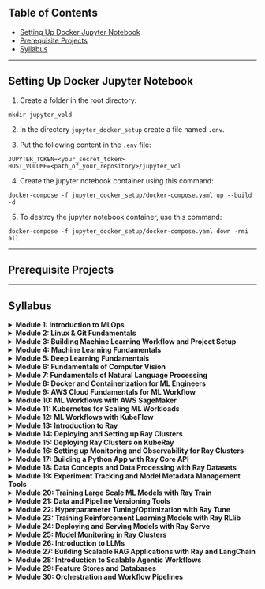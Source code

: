 ## Table of Contents
- [Setting Up Docker Jupyter Notebook](#setup_docker_jupyter)
- [Prerequisite Projects](#prerequisite_projects)
- [Syllabus](#syllabus)

---

## Setting Up Docker Jupyter Notebook

1. Create a folder in the root directory:
```
mkdir jupyter_vold
```
2. In the directory ```jupyter_docker_setup``` create a file named ```.env```.

3. Put the following content in the ```.env``` file:
```
JUPYTER_TOKEN=<your_secret_token>
HOST_VOLUME=<path_of_your_repository>/jupyter_vol
```

4. Create the jupyter notebook container using this command:
```
docker-compose -f jupyter_docker_setup/docker-compose.yaml up --build -d
```

5. To destroy the jupyter notebook container, use this command:
```
docker-compose -f jupyter_docker_setup/docker-compose.yaml down -rmi all
```

---

## Prerequisite Projects

---

## Syllabus

<details>
  <summary><strong>Module 1: Introduction to MLOps</strong></summary>

- **What is MLOps?**
- Importance of MLOps in the ML lifecycle
- Key principles and practices of MLOps Lifecycle:
  - Model Development to Deployment
- Comparison of MLOps with DevOps
- MLOps Workflow and Components:
  - (CI-CD)
  - (CM/CT)
  - (Experiment Tracking)
  - (Model Registries)
  - (Feature Stores)
  - (Different Model Deployment Strategies)
  - (Data Drift)
  - (Model Drift)
- MLOps in the Context of Large-Scale Machine Learning Workflows

</details>

<details>
  <summary><strong>Module 2: Linux & Git Fundamentals</strong></summary>

- **Introduction to Linux and Git**
- Setting Up WSL2/Linux VM/Linux OS
- Basic Linux commands: Navigation || File Management || Process Management
- Installing and Managing Software in Linux
- System Monitoring and Performance Tuning in Linux
- Shell Scripting Basics
- Git basics: Version Control || Branching || Merging
- Git workflow: Commit || Push || Pull || Forks || Pull Requests || Code reviews
- GitHub Actions

</details>

<details>
  <summary><strong>Module 3: Building Machine Learning Workflow and Project Setup</strong></summary>

- **GitHub and its role in machine learning projects:**
  - Setting up a project template with GitHub: Best practices for organizing and structuring code repositories
- **Modular Workflow Introduction and Implementation:**
  - Understanding the importance of modular workflows in machine learning
  - Implementing modular workflows using Python and other tools
  - Best practices for modular workflow design and implementation
- **Understanding the Training Pipeline and Its Components**
- **Creating Prediction Pipeline and End Point Creation:**
  - Techniques for creating prediction pipelines using scikit-learn and TensorFlow
  - Creating endpoints for prediction pipelines using FastAPI and other tools
- **Intro to CI/CD and CT:**
  - Techniques for implementing CI/CD using GitHub Actions (local setup)

</details>

<details>
  <summary><strong>Module 4: Machine Learning Fundamentals</strong></summary>

- Introduction to Machine Learning
- Types of Machine Learning: Supervised || Unsupervised || Reinforcement Learning
- Data Preprocessing || Processing || Transformation
- Machine Learning algorithms: Linear Regression || Decision Trees || Random Forest
- Model evaluation metrics: Accuracy || Precision || Recall || F1 Score
- Model selection and hyperparameter tuning
- Model deployment and monitoring with FastAPI/Flask

</details>

<details>
  <summary><strong>Module 5: Deep Learning Fundamentals</strong></summary>

- Introduction to Deep Learning
- Core Neural Network Architectures: CNNs || RNN || GANs
  - Neural Networks || Autoencoders || Generative Adversarial Networks
- Activation Functions and Layer Essentials
- Training Neural Networks: Backpropagation and Optimization
- Deep Learning Frameworks: TensorFlow || PyTorch || Keras
- Training Challenges and Solutions
- Hyperparameter Optimization and Fine-Tuning Models
- Deep Learning for Structured and Unstructured Data Types

</details>

<details>
  <summary><strong>Module 6: Fundamentals of Computer Vision</strong></summary>

- **Introduction to Computer Vision**
- **Key Computer Vision Tasks**: Filtering || Thresholding || Edge Detection
- **Feature Extraction**
- **Image Processing Techniques**:
  - Object detection and recognition
  - Deep Learning Applications in Computer Vision:
    - Batch || Real-time CV Applications
- **Computer Vision Toolbox**: OpenCV || TensorFlow || and More
- **Challenges in Computer Vision**
- **Lab**: Object Detection with YOLOv5/v8

</details>

<details>
  <summary><strong>Module 7: Fundamentals of Natural Language Processing</strong></summary>

- **Introduction to NLP**
- **Syntax || Semantics || Pragmatics**
- **Data Preparation and Word Embeddings**
- **Deep Learning in NLP**
- **NLP Toolbox**
- **Fundamentals of RNN || Transformers || LLM Architectures**
- **Future Directions in NLP**

</details>

<details>
  <summary><strong>Module 8: Docker and Containerization for ML Engineers</strong></summary>

- **Introduction to Docker**
- **Docker Basics**: Images || Containers || Volumes
- **Container Networking**
- **Redis Deployment and Integration**
- **Kafka Deployment and Integration**
- **Elasticsearch Deployment and Integration**
- **Docker for ML**: Building and running ML containers
- **Docker Best Practices**: Image optimization || Containerization
- **Explore Over 30 Hands-On Docker Lab Scenarios in the Poridhi Lab Environment**

</details>

<details>
  <summary><strong>Module 9: AWS Cloud Fundamentals for ML Workflow</strong></summary>

- **Introduction to AWS**
- **AWS Networking**
- **AWS Basics**: EC2 || S3 || Lambda
- **AWS for ML**: Deploying ML models to AWS
- **AWS Best Practices**: Cost optimization || Security
- **Explore Over 40 Hands-On AWS and ML Scenarios in the Poridhi Lab Environment**

</details>

<details>
  <summary><strong>Module 10: ML Workflows with AWS SageMaker</strong></summary>

- **Introduction to End-to-End MLOps Platforms**
- **Introduction to Amazon SageMaker**: ML Development and Deployment (Lab)
- **Explore Over 50 Hands-On AWS Lab Scenarios in the Poridhi Lab Environment**

</details>

<details>
  <summary><strong>Module 11: Kubernetes for Scaling ML Workloads</strong></summary>

- **Introduction to Kubernetes**
- **Kubernetes Architecture and Theory**
- **Kubernetes Basics**: Pods || Services || Deployments
- **Deploy k3s Cluster in AWS**
- **Working with Poridhi Kubernetes Cluster**
- **Understanding Kubernetes Networking for Debugging**
- **Kubernetes for ML**: Deploying ML models to Kubernetes
- **Kubernetes Best Practices**: Resource allocation || Scalability
- **Explore Over 100 Hands-On Kubernetes Lab Scenarios in the Poridhi Lab Environment**

</details>

<details>
  <summary><strong>Module 12: ML Workflows with KubeFlow</strong></summary>

- **Deploying KubeFlow on Poridhi Kubernetes Clusters/EKS**  
- **End-to-end ML Workflow with KubeFlow**  

</details>

<details>
  <summary><strong>Module 13: Introduction to Ray</strong></summary>

- **Challenges in Traditional Machine Learning Workflows**  
- **Benefits of Distributed Computing in Machine Learning**  
- **How Ray Addresses These Challenges**  
- **Ray Architecture**:  
  - Core Components of Ray:  
    - Ray Core  
    - Ray Tune  
    - Ray Serve  
    - Ray Train  
- **Ray's Distributed Scheduler**  
- **Actors and Tasks**  
- **Raylets || Object Store and Shared Memory**  
- **Execution and Resource Management**  
- **Overview of ML Workflow on Ray**  

</details>

<details>
  <summary><strong>Module 14: Deploying and Setting up Ray Clusters</strong></summary>

- **Deploying and Managing Clusters**  
- **Setting up Ray Clusters on Local Machine**  
- **Setting up Ray Clusters on Cloud (AWS)**  
- **Autoscaling**  

</details>

<details>
  <summary><strong>Module 15: Deploying Ray Clusters on KubeRay</strong></summary>

- **Setting up Ray Clusters on Kubernetes**:  
  - AWS EKS Cluster  
  - Poridhi Kubernetes Cluster  

</details>

<details>
  <summary><strong>Module 16: Setting up Monitoring and Observability for Ray Clusters</strong></summary>

- **Setting up Ray Dashboard**  
- **Setting up Prometheus for Ray Clusters**  
- **Setting up Grafana for Ray Clusters**  

</details>

<details>
  <summary><strong>Module 17: Building a Python App with Ray Core API</strong></summary>

- **Introduction to Ray Core API**:  
  - Overview of Ray Core API  
  - Use Cases for Ray Core API  
- **Implementing Ray Core Concepts**:  
  - **Tasks and Remote Functions**:  
    - Defining and Using Remote Functions  
    - Task Scheduling and Execution  
  - **Actors**:  
    - Creating and Managing Actors  
    - State Management with Actors  
  - **Object Store**:  
    - Sharing and Accessing Data  
    - Optimizing Object Storage Usage  
- **Building A Ray Application**: Deploying a Flask/Django App on Ray Cluster  

</details>

<details>
  <summary><strong>Module 18: Data Concepts and Data Processing with Ray Datasets</strong></summary>

- **Overview of Distributed Data Processing**  
- **Distributed Data Processing with Ray Datasets**:  
  - Data Ingestion and Loading  
  - Data Transformation and Manipulation  
  - Data Export and Storage  
  - Advanced Data Transformations  
- **Parallel Processing with Ray**  
- **Scaling Data Workloads**  
- **Optimizing Performance**:  
  - Data Persistence and Checkpointing  
  - Efficient Data Partitioning  
  - Minimizing Data Shuffling  
  - Leveraging Caching  
- **Integrating Ray Datasets with Other Libraries**  
- **Designing Efficient Data Pipelines**  
- **Fault Tolerance and Recovery**  

</details>

<details>
  <summary><strong>Module 19: Experiment Tracking and Model Metadata Management Tools</strong></summary>

- **Introduction to Experiment Tracking and Model Metadata Management**  
- **MLflow with Ray Clusters**: Experiment Tracking || Model Versioning || Model Serving  
- **Weights & Biases with Ray Clusters**: Experiment Tracking || Model Versioning || Model Serving  
- **Setting up TensorBoard for Ray Clusters**  
- **Best Practices for Experiment Tracking and Model Metadata Management**  

</details>

<details>
  <summary><strong>Module 20: Training Large Scale ML Models with Ray Train</strong></summary>

- **Understanding Ray Train Concepts**:  
  - Overview of Distributed Training  
  - Core Components of Ray Train  
  - Parallel and Distributed Training Strategies  

- **Data Preparation for Large Scale Training**:  
  - Loading and Preprocessing Data  
  - Efficient Data Partitioning  
  - Handling Large Datasets  

- **Model Training with Ray Train**:  
  - Defining and Configuring Models  
  - Using Ray Train API for Training  
  - Implementing Custom Training Loops  

- **Distributed Training Techniques**:  
  - Data Parallelism  
  - Model Parallelism  
  - Hybrid Parallelism  

- **Integrating with Popular ML Frameworks**:  
  - Using Ray Train with TensorFlow  
  - Using Ray Train with PyTorch  
  - Integrating with Other ML Libraries  

- **Model Evaluation and Validation**:  
  - Evaluating Model Performance  
  - Implementing Validation and Testing  
  - Cross-Validation Strategies  

- **Best Practices for Training Large Scale Models with Ray Train**:  
  - Designing Efficient Training Pipelines  
  - Managing Cluster Resources  
  - Ensuring Model Quality and Consistency  

</details>

<details>
  <summary><strong>Module 21: Data and Pipeline Versioning Tools</strong></summary>

- **Introduction to Data and Pipeline Versioning**  
- **DVC with Ray Clusters**:  
  - Data Versioning  
  - Data Management  
  - Data Collaboration  
- **Pachyderm**:  
  - Data Versioning  
  - Data Pipelines  
- **Best Practices for Data and Pipeline Versioning**  

</details>

<details>
  <summary><strong>Module 22: Hyperparameter Tuning/Optimization with Ray Tune</strong></summary>

- **Understanding Ray Tune Concepts**:  
  - Overview of Hyperparameter Tuning  
  - Core Components of Ray Tune  
  - Parallel and Distributed Search Strategies  

- **Defining Hyperparameter Search Space**:  
  - Specifying Hyperparameters  
  - Defining Search Space and Distributions  
  - Configuring Search Algorithms  

- **Search Algorithms and Schedulers**:  
  - Random Search  
  - Grid Search  
  - Bayesian Optimization  
  - Hyperband and ASHA  
  - Population Based Training (PBT)  

- **Running Hyperparameter Tuning Jobs**:  
  - Setting Up Training Functions  
  - Using Ray Tune API for Tuning  
  - Implementing Custom Schedulers  

- **Advanced Hyperparameter Tuning Techniques**:  
  - Multi-Objective Optimization  
  - Transfer Learning for Tuning  
  - Early Stopping Strategies  

- **Integrating Ray Tune with ML Frameworks**:  
  - Ray Tune with TensorFlow  
  - Ray Tune with PyTorch  
  - Integrating with Other ML Libraries  

- **Monitoring and Analyzing Tuning Jobs**:  
  - Using Ray Dashboard and Integrated Tools for Monitoring  
  - Logging and Visualization Tools  
  - Analyzing Hyperparameter Search Results  

- **Performance Optimization**:  
  - Profiling and Debugging Tuning Jobs  
  - Optimizing Resource Utilization  

</details>

<details>
  <summary><strong>Module 23: Training Reinforcement Learning Models with Ray RLlib</strong></summary>

- **Understanding Ray RLlib Concepts**:  
  - Overview of Reinforcement Learning  
  - Core Components of RLlib  
  - Policies and Algorithms  

- **Defining and Configuring RL Environments**:  
  - Supported Environments (e.g., OpenAI Gym)  
  - Custom Environments  
  - Environment Configuration  

- **Implementing RL Algorithms**:  
  - DQN, PPO, A3C, and More  
  - Customizing and Extending Algorithms  
  - Policy Training and Evaluation  

- **Advanced Features and Techniques**:  
  - Multi-Agent Training  
  - Model Parallelism  
  - Curriculum Learning  

- **Best Practices for RL Training with RLlib**:  
  - Designing Efficient RL Pipelines  
  - Managing Cluster Resources  
  - Ensuring Reproducibility  

</details>

<details>
  <summary><strong>Module 24: Deploying and Serving Models with Ray Serve</strong></summary>

- **Introduction to Model Deployment Patterns and Serving**  
- **Best Practices and Tools for Model Deployment and Serving**  
- **TensorFlow Serving**: Serving TensorFlow Models  
- **FastAPI in Depth**  
- **ONNX Runtime**: Serving ONNX Models  
- **Ray Serve**: Scalable Model Serving  

- **Understanding Ray Serve Concepts**:  
  - Core Components of Ray Serve  
  - Deployment Graphs and Pipelines  
  - Managing Endpoints  

- **Defining and Deploying Models**:  
  - Preparing Models for Deployment  
  - Using Ray Serve API for Deployment  
  - Handling Multiple Models and Versions  

- **Routing and Load Balancing**:  
  - Configuring Routing Policies  
  - Implementing Load Balancing Strategies  
  - Ensuring High Availability  

- **Scalable Model Serving**:  
  - Horizontal and Vertical Scaling  
  - Auto-scaling Based on Traffic  
  - Managing Resource Allocation  

- **Monitoring and Management**:  
  - Using Ray Dashboard for Monitoring  
  - Logging and Metrics Collection  
  - Managing Model Lifecycles  

- **Performance Optimization**:  
  - Profiling and Debugging Serving Pipelines  
  - Reducing Latency and Improving Throughput  
  - Optimizing Resource Utilization  

- **Fault Tolerance and Reliability**:  
  - Ensuring Fault Tolerance in Serving  
  - Handling Failures and Recovery  
  - Implementing Health Checks and Retries  

- **Common Pitfalls and How to Avoid Them**:  
  - Debugging Common Issues in Model Serving  
  - Handling Large Model Sizes  
  - Avoiding Bottlenecks in Serving Pipeline  

</details>

<details>
  <summary><strong>Module 25: Model Monitoring in Ray Clusters</strong></summary>

- **Introduction to Model Monitoring**  
- **Best Practices for Model Monitoring**:  
  - Why Monitoring Matters  
  - Observability in ML Models  
  - Monitoring Targets in ML  
  - Logging for ML Model Monitoring  
  - Tracing for ML Systems  
  - Monitoring Machine Learning Models in Production  
  - Model Monitoring and Logging  
- **Prometheus**: Metrics Collection and Alerting  
- **Grafana**: Dashboarding and Visualization  
- **Evidently AI**: Data and Model Drift Detection  

</details>

<details>
  <summary><strong>Module 26: Introduction to LLMs</strong></summary>

- **Introduction to LLMs**  
- **LLM Architectures**: Transformer, GPT, BERT, T5, LLama  
- **Transformer Architecture**:  
  - Key Components: Self-Attention || Multi-head Attention  
  - Transformer Encoder and Decoder  
- **Building an LLM from Scratch with Ray**:  
  - Fundamentals of Natural Language Processing (NLP)  
  - Data Collection and Preprocessing  
  - Model Architecture Design  
  - Training Strategies and Techniques  

</details>

<details>
  <summary><strong>Module 27: Building Scalable RAG Applications with Ray and LangChain</strong></summary>

- **LLMOps Libraries & Frameworks**: LangChain, LangServe  
- **Open-source LLMs and HuggingFace Ecosystem**  
- **Vector Databases**  
- **Fine-Tuning LLMs**  
- **LLM Applications**:  
  - Text Generation  
  - Question Answering  
  - Summarization  

</details>

<details>
  <summary><strong>Module 28: Introduction to Scalable Agentic Workflows</strong></summary>

- **Introduction to Agentic Workflows with LangChain and Autogen**  
- **Project**: Deploying an Agentic Workflow for a Repetitive Task  

</details>

<details>
  <summary><strong>Module 29: Feature Stores and Databases</strong></summary>

- **Introduction to Feature Stores**  
- **Feast**: Data Storage || Data Processing || Data Serving  
- **Tecton**: Feature Engineering || Feature Serving  
- **Best Practices for Feature Engineering and Management**  

**The following tasks may need to be moved up in the sequence of modules**:  
- Setting up Apache Kafka  
- Setting up Elasticsearch  
- Setting up MySQL || MongoDB  
- Setting up Redis  

</details>

<details>
  <summary><strong>Module 30: Orchestration and Workflow Pipelines</strong></summary>

- **Introduction to Orchestration and Workflow Pipelines**  
- **Building CI/CD Pipelines with GitHub Actions**  
- **Building Automated Training/Deployment Pipelines**  
- **Dagster with Ray**: Pipelines || Tasks || Dependencies  
- **Best Practices for Orchestrating ML Workflows with Ray and Dagster/Airflow**  

</details>
